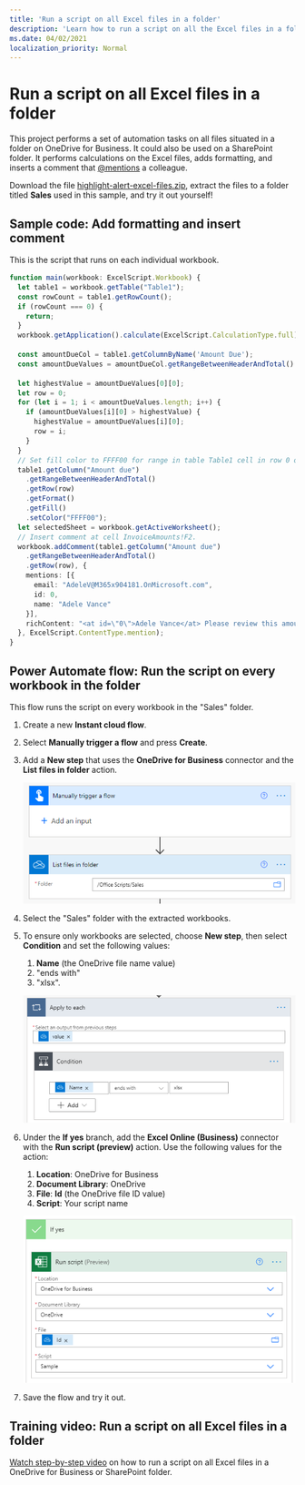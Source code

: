 ```yaml
---
title: 'Run a script on all Excel files in a folder'
description: 'Learn how to run a script on all the Excel files in a folder on OneDrive for Business.'
ms.date: 04/02/2021
localization_priority: Normal
---
```


# Run a script on all Excel files in a folder

This project performs a set of automation tasks on all files situated in a folder on OneDrive for Business. It could also be used on a SharePoint folder.
It performs calculations on the Excel files, adds formatting, and inserts a comment that [@mentions](https://support.microsoft.com/office/90701709-5dc1-41c7-aa48-b01d4a46e8c7) a colleague.

Download the file <a href="https://github.com/OfficeDev/office-scripts-docs/blob/master/docs/resources/samples/highlight-alert-excel-files.zip?raw=true">highlight-alert-excel-files.zip</a>, extract the files to a folder titled **Sales** used in this sample, and try it out yourself!

## Sample code: Add formatting and insert comment

This is the script that runs on each individual workbook.

```TypeScript
function main(workbook: ExcelScript.Workbook) {
  let table1 = workbook.getTable("Table1");
  const rowCount = table1.getRowCount();
  if (rowCount === 0) {
    return;
  }
  workbook.getApplication().calculate(ExcelScript.CalculationType.full);

  const amountDueCol = table1.getColumnByName('Amount Due');
  const amountDueValues = amountDueCol.getRangeBetweenHeaderAndTotal().getValues();

  let highestValue = amountDueValues[0][0];
  let row = 0;
  for (let i = 1; i < amountDueValues.length; i++) {
    if (amountDueValues[i][0] > highestValue) {
      highestValue = amountDueValues[i][0];
      row = i;
    }
  }
  // Set fill color to FFFF00 for range in table Table1 cell in row 0 on column "Amount due".
  table1.getColumn("Amount due")
    .getRangeBetweenHeaderAndTotal()
    .getRow(row)
    .getFormat()
    .getFill()
    .setColor("FFFF00");
  let selectedSheet = workbook.getActiveWorksheet();
  // Insert comment at cell InvoiceAmounts!F2.
  workbook.addComment(table1.getColumn("Amount due")
    .getRangeBetweenHeaderAndTotal()
    .getRow(row), {
    mentions: [{
      email: "AdeleV@M365x904181.OnMicrosoft.com",
      id: 0,
      name: "Adele Vance"
    }],
    richContent: "<at id=\"0\">Adele Vance</at> Please review this amount"
  }, ExcelScript.ContentType.mention);
}
```

## Power Automate flow: Run the script on every workbook in the folder

This flow runs the script on every workbook in the "Sales" folder.

1. Create a new **Instant cloud flow**.
1. Select **Manually trigger a flow** and press **Create**.
1. Add a **New step** that uses the **OneDrive for Business** connector and the **List files in folder** action.

    ![The completed OneDrive for Business connector.](../../images/all-files-in-folder-sample-flow-1.png)
1. Select the "Sales" folder with the extracted workbooks.
1. To ensure only workbooks are selected, choose **New step**, then select **Condition** and set the following values:
    1. **Name** (the OneDrive file name value)
    1. "ends with"
    1. "xlsx".

    ![The apply-to-each file step with the condition.](../../images/all-files-in-folder-sample-flow-2.png)
1. Under the **If yes** branch, add the **Excel Online (Business)** connector with the **Run script (preview)** action. Use the following values for the action:
    1. **Location**: OneDrive for Business
    1. **Document Library**: OneDrive
    1. **File**: **Id** (the OneDrive file ID value)
    1. **Script**: Your script name

    ![The completed Excel Online (Business) connector.](../../images/all-files-in-folder-sample-flow-3.png)
1. Save the flow and try it out.

## Training video: Run a script on all Excel files in a folder

[Watch step-by-step video](https://youtu.be/xMg711o7k6w) on how to run a script on all Excel files in a OneDrive for Business or SharePoint folder.

